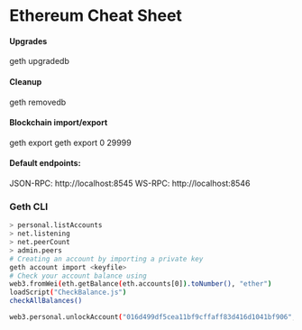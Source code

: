 Ethereum Cheat Sheet
====================


#### Upgrades
geth upgradedb

#### Cleanup
geth removedb


#### Blockchain import/export
geth export <filename>
geth export <filename> 0 29999

#### Default endpoints:
JSON-RPC: http://localhost:8545
WS-RPC: http://localhost:8546

### Geth CLI

```bash
> personal.listAccounts
> net.listening
> net.peerCount
> admin.peers
# Creating an account by importing a private key
geth account import <keyfile>
# Check your account balance using 
web3.fromWei(eth.getBalance(eth.accounts[0]).toNumber(), "ether")
loadScript("CheckBalance.js")
checkAllBalances()

web3.personal.unlockAccount("016d499df5cea11bf9cffaff83d416d1041bf906", "sumodemo", 1000);
```
